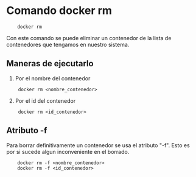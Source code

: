 # Comando docker rm

        docker rm

Con este comando se puede eliminar un contenedor de la lista de contenedores que tengamos en nuestro sistema.

## Maneras de ejecutarlo

1. Por el nombre del contenedor

        docker rm <nombre_contenedor>

2. Por el id del contenedor

        docker rm <id_contenedor>

## Atributo -f
    
Para borrar definitivamente un contenedor se usa el atributo "-f". Esto es por si sucede algun inconveniente en el borrado.

        docker rm -f <nombre_contenedor>
        docker rm -f <id_contenedor>